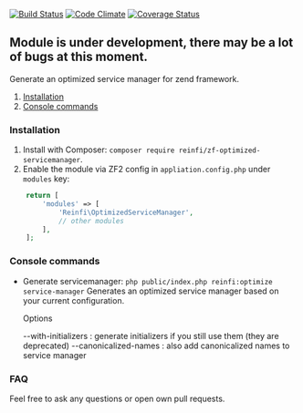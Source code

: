 [![Build Status](https://travis-ci.org/reinfi/zf-optimized-servicemanager.svg?branch=master)](https://travis-ci.org/reinfi/zf-optimized-servicemanager)
[![Code Climate](https://codeclimate.com/github/reinfi/zf-optimized-servicemanager/badges/gpa.svg)](https://codeclimate.com/github/reinfi/zf-optimized-servicemanager)
[![Coverage Status](https://coveralls.io/repos/github/reinfi/zf-optimized-servicemanager/badge.svg?branch=master)](https://coveralls.io/github/reinfi/zf-optimized-servicemanager?branch=master)

## Module is under development, there may be a lot of bugs at this moment.

Generate an optimized service manager for zend framework.

1. [Installation](#installation)
2. [Console commands](#console-commands)

### Installation

1. Install with Composer: `composer require reinfi/zf-optimized-servicemanager`.
2. Enable the module via ZF2 config in `appliation.config.php` under `modules` key:

```php
    return [
        'modules' => [
            'Reinfi\OptimizedServiceManager',
            // other modules
        ],
    ];
```

### Console commands
* Generate servicemanager: `php public/index.php reinfi:optimize service-manager`
  Generates an optimized service manager based on your current configuration.

  Options

  --with-initializers : generate initializers if you still use them (they are deprecated)
  --canonicalized-names : also add canonicalized names to service manager


### FAQ
Feel free to ask any questions or open own pull requests.